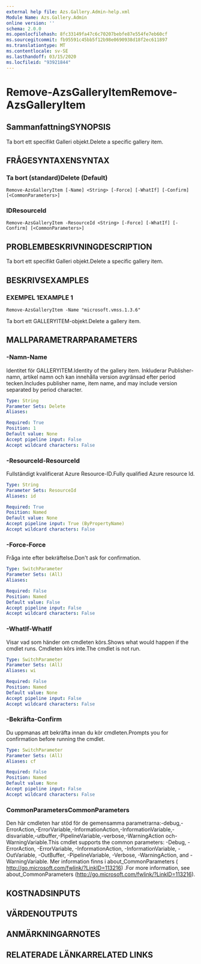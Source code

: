 ```yaml
---
external help file: Azs.Gallery.Admin-help.xml
Module Name: Azs.Gallery.Admin
online version: ''
schema: 2.0.0
ms.openlocfilehash: 8fc33149fa47c6c70207bebfe87e554fe7eb60cf
ms.sourcegitcommit: fb95591c45bb5f12b98e0690938d18f2ec611897
ms.translationtype: MT
ms.contentlocale: sv-SE
ms.lasthandoff: 03/15/2020
ms.locfileid: "93921844"
---
```

# <span data-ttu-id="01670-101">Remove-AzsGalleryItem</span><span class="sxs-lookup"><span data-stu-id="01670-101">Remove-AzsGalleryItem</span></span>

## <span data-ttu-id="01670-102">Sammanfattning</span><span class="sxs-lookup"><span data-stu-id="01670-102">SYNOPSIS</span></span>
<span data-ttu-id="01670-103">Ta bort ett specifikt Galleri objekt.</span><span class="sxs-lookup"><span data-stu-id="01670-103">Delete a specific gallery item.</span></span>

## <span data-ttu-id="01670-104">FRÅGESYNTAXEN</span><span class="sxs-lookup"><span data-stu-id="01670-104">SYNTAX</span></span>

### <span data-ttu-id="01670-105">Ta bort (standard)</span><span class="sxs-lookup"><span data-stu-id="01670-105">Delete (Default)</span></span>
```
Remove-AzsGalleryItem [-Name] <String> [-Force] [-WhatIf] [-Confirm] [<CommonParameters>]
```

### <span data-ttu-id="01670-106">ID</span><span class="sxs-lookup"><span data-stu-id="01670-106">ResourceId</span></span>
```
Remove-AzsGalleryItem -ResourceId <String> [-Force] [-WhatIf] [-Confirm] [<CommonParameters>]
```

## <span data-ttu-id="01670-107">PROBLEMBESKRIVNING</span><span class="sxs-lookup"><span data-stu-id="01670-107">DESCRIPTION</span></span>
<span data-ttu-id="01670-108">Ta bort ett specifikt Galleri objekt.</span><span class="sxs-lookup"><span data-stu-id="01670-108">Delete a specific gallery item.</span></span>

## <span data-ttu-id="01670-109">BESKRIVS</span><span class="sxs-lookup"><span data-stu-id="01670-109">EXAMPLES</span></span>

### <span data-ttu-id="01670-110">EXEMPEL 1</span><span class="sxs-lookup"><span data-stu-id="01670-110">EXAMPLE 1</span></span>
```
Remove-AzsGalleryItem -Name "microsoft.vmss.1.3.6"
```

<span data-ttu-id="01670-111">Ta bort ett GALLERYITEM-objekt.</span><span class="sxs-lookup"><span data-stu-id="01670-111">Delete a gallery item.</span></span>

## <span data-ttu-id="01670-112">MALLPARAMETRAR</span><span class="sxs-lookup"><span data-stu-id="01670-112">PARAMETERS</span></span>

### <span data-ttu-id="01670-113">-Namn</span><span class="sxs-lookup"><span data-stu-id="01670-113">-Name</span></span>
<span data-ttu-id="01670-114">Identitet för GALLERYITEM.</span><span class="sxs-lookup"><span data-stu-id="01670-114">Identity of the gallery item.</span></span>
<span data-ttu-id="01670-115">Inkluderar Publisher-namn, artikel namn och kan innehålla version avgränsad efter period tecken.</span><span class="sxs-lookup"><span data-stu-id="01670-115">Includes publisher name, item name, and may include version separated by period character.</span></span>

```yaml
Type: String
Parameter Sets: Delete
Aliases:

Required: True
Position: 1
Default value: None
Accept pipeline input: False
Accept wildcard characters: False
```

### <span data-ttu-id="01670-116">-ResourceId</span><span class="sxs-lookup"><span data-stu-id="01670-116">-ResourceId</span></span>
<span data-ttu-id="01670-117">Fullständigt kvalificerat Azure Resource-ID.</span><span class="sxs-lookup"><span data-stu-id="01670-117">Fully qualified Azure resource Id.</span></span>

```yaml
Type: String
Parameter Sets: ResourceId
Aliases: id

Required: True
Position: Named
Default value: None
Accept pipeline input: True (ByPropertyName)
Accept wildcard characters: False
```

### <span data-ttu-id="01670-118">-Force</span><span class="sxs-lookup"><span data-stu-id="01670-118">-Force</span></span>
<span data-ttu-id="01670-119">Fråga inte efter bekräftelse.</span><span class="sxs-lookup"><span data-stu-id="01670-119">Don't ask for confirmation.</span></span>

```yaml
Type: SwitchParameter
Parameter Sets: (All)
Aliases:

Required: False
Position: Named
Default value: False
Accept pipeline input: False
Accept wildcard characters: False
```

### <span data-ttu-id="01670-120">-WhatIf</span><span class="sxs-lookup"><span data-stu-id="01670-120">-WhatIf</span></span>
<span data-ttu-id="01670-121">Visar vad som händer om cmdleten körs.</span><span class="sxs-lookup"><span data-stu-id="01670-121">Shows what would happen if the cmdlet runs.</span></span>
<span data-ttu-id="01670-122">Cmdleten körs inte.</span><span class="sxs-lookup"><span data-stu-id="01670-122">The cmdlet is not run.</span></span>

```yaml
Type: SwitchParameter
Parameter Sets: (All)
Aliases: wi

Required: False
Position: Named
Default value: None
Accept pipeline input: False
Accept wildcard characters: False
```

### <span data-ttu-id="01670-123">-Bekräfta</span><span class="sxs-lookup"><span data-stu-id="01670-123">-Confirm</span></span>
<span data-ttu-id="01670-124">Du uppmanas att bekräfta innan du kör cmdleten.</span><span class="sxs-lookup"><span data-stu-id="01670-124">Prompts you for confirmation before running the cmdlet.</span></span>

```yaml
Type: SwitchParameter
Parameter Sets: (All)
Aliases: cf

Required: False
Position: Named
Default value: None
Accept pipeline input: False
Accept wildcard characters: False
```

### <span data-ttu-id="01670-125">CommonParameters</span><span class="sxs-lookup"><span data-stu-id="01670-125">CommonParameters</span></span>
<span data-ttu-id="01670-126">Den här cmdleten har stöd för de gemensamma parametrarna:-debug,-ErrorAction,-ErrorVariable,-InformationAction,-InformationVariable,-disvariable,-utbuffer,-PipelineVariable,-verbose,-WarningAction och-WarningVariable.</span><span class="sxs-lookup"><span data-stu-id="01670-126">This cmdlet supports the common parameters: -Debug, -ErrorAction, -ErrorVariable, -InformationAction, -InformationVariable, -OutVariable, -OutBuffer, -PipelineVariable, -Verbose, -WarningAction, and -WarningVariable.</span></span> <span data-ttu-id="01670-127">Mer information finns i about_CommonParameters ( http://go.microsoft.com/fwlink/?LinkID=113216) .</span><span class="sxs-lookup"><span data-stu-id="01670-127">For more information, see about_CommonParameters (http://go.microsoft.com/fwlink/?LinkID=113216).</span></span>

## <span data-ttu-id="01670-128">KOSTNADS</span><span class="sxs-lookup"><span data-stu-id="01670-128">INPUTS</span></span>

## <span data-ttu-id="01670-129">VÄRDEN</span><span class="sxs-lookup"><span data-stu-id="01670-129">OUTPUTS</span></span>

## <span data-ttu-id="01670-130">ANMÄRKNINGAR</span><span class="sxs-lookup"><span data-stu-id="01670-130">NOTES</span></span>

## <span data-ttu-id="01670-131">RELATERADE LÄNKAR</span><span class="sxs-lookup"><span data-stu-id="01670-131">RELATED LINKS</span></span>
